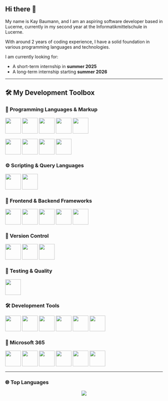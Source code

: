 ## Hi there 👋

My name is Kay Baumann, and I am an aspiring software developer based in Lucerne, currently in my second year at the Informatikmittelschule in Lucerne.  

With around 2 years of coding experience, I have a solid foundation in various programming languages and technologies.

I am currently looking for:

- A short-term internship in **summer 2025**  
- A long-term internship starting **summer 2026**

---

## 🛠️ My Development Toolbox

### 🧠 Programming Languages & Markup
<p>
  <img src="https://cdn.jsdelivr.net/gh/devicons/devicon/icons/csharp/csharp-original.svg" width="50"/>
  <img src="https://cdn.jsdelivr.net/gh/devicons/devicon/icons/cplusplus/cplusplus-original.svg" width="50"/>
  <img src="https://cdn.jsdelivr.net/gh/devicons/devicon/icons/python/python-original.svg" width="50"/>
  <img src="https://cdn.jsdelivr.net/gh/devicons/devicon/icons/html5/html5-original.svg" width="50"/>
  <img src="https://cdn.jsdelivr.net/gh/devicons/devicon/icons/css3/css3-original.svg" width="50"/>
</p>
<p>
  <img src="https://cdn.jsdelivr.net/gh/devicons/devicon/icons/javascript/javascript-original.svg" width="50"/>
  <img src="https://cdn.jsdelivr.net/gh/devicons/devicon/icons/typescript/typescript-original.svg" width="50"/>
  <img src="https://cdn.jsdelivr.net/gh/devicons/devicon/icons/markdown/markdown-original.svg" width="50"/>
  <img src="https://cdn.jsdelivr.net/gh/devicons/devicon/icons/docker/docker-original.svg" width="50"/>
</p>

### ⚙️ Scripting & Query Languages
<p>
  <img src="https://cdn.jsdelivr.net/gh/devicons/devicon/icons/bash/bash-original.svg" width="50"/>
  <img src="https://cdn.jsdelivr.net/gh/devicons/devicon/icons/powershell/powershell-original.svg" width="50"/>
</p>

### 🧩 Frontend & Backend Frameworks
<p>
  <img src="https://cdn.jsdelivr.net/gh/devicons/devicon/icons/vuejs/vuejs-original.svg" width="50"/>
  <img src="https://cdn.jsdelivr.net/gh/devicons/devicon/icons/nodejs/nodejs-original.svg" width="50"/>
  <img src="https://cdn.jsdelivr.net/gh/devicons/devicon/icons/express/express-original.svg" width="50"/>
  <img src="https://cdn.jsdelivr.net/gh/devicons/devicon/icons/mongodb/mongodb-original.svg" width="50"/>
  <img src="https://cdn.jsdelivr.net/gh/devicons/devicon/icons/sqlite/sqlite-original.svg" width="50"/>
</p>

### 📁 Version Control
<p>
  <img src="https://cdn.jsdelivr.net/gh/devicons/devicon/icons/git/git-original.svg" width="50"/>
  <img src="https://cdn.jsdelivr.net/gh/devicons/devicon/icons/github/github-original.svg" width="50"/>
  <img src="https://cdn.jsdelivr.net/gh/devicons/devicon/icons/gitlab/gitlab-original.svg" width="50"/>
</p>

### 🧪 Testing & Quality
<p>
  <img src="https://cdn.jsdelivr.net/gh/devicons/devicon/icons/jest/jest-plain.svg" width="50"/>
</p>

### 🛠️ Development Tools
<p>
  <img src="https://cdn.jsdelivr.net/gh/devicons/devicon/icons/vscode/vscode-original.svg" width="50"/>
  <img src="https://cdn.jsdelivr.net/gh/devicons/devicon/icons/visualstudio/visualstudio-plain.svg" width="50"/>
  <img src="https://cdn.jsdelivr.net/gh/devicons/devicon/icons/intellij/intellij-original.svg" width="50"/>
  <img src="https://cdn.jsdelivr.net/gh/devicons/devicon/icons/pycharm/pycharm-original.svg" width="50"/>
  <img src="https://cdn.jsdelivr.net/gh/devicons/devicon/icons/jetbrains/jetbrains-original.svg" width="50"/>
  <img src="https://cdn.jsdelivr.net/gh/devicons/devicon/icons/mysql/mysql-original.svg" width="50"/>
</p>

### 🧩 Microsoft 365
<p>
  <img src="https://img.icons8.com/color/48/000000/microsoft-word-2019.png" width="50"/>
  <img src="https://img.icons8.com/color/48/000000/microsoft-onenote-2019.png" width="50"/>
  <img src="https://img.icons8.com/color/48/000000/microsoft-teams.png" width="50"/>
  <img src="https://img.icons8.com/color/48/000000/microsoft-excel-2019.png" width="50"/>
  <img src="https://img.icons8.com/color/48/000000/microsoft-powerpoint-2019.png" width="50"/>
  <img src="https://img.icons8.com/color/48/000000/microsoft-outlook-2019.png" width="50"/>
</p>

---

### 🌐 Top Languages
<p align="center">
  <img src="https://github-readme-stats.vercel.app/api/top-langs/?username=KayBaumann&layout=compact&theme=transparent&hide_border=true&card_width=600" />
</p>
